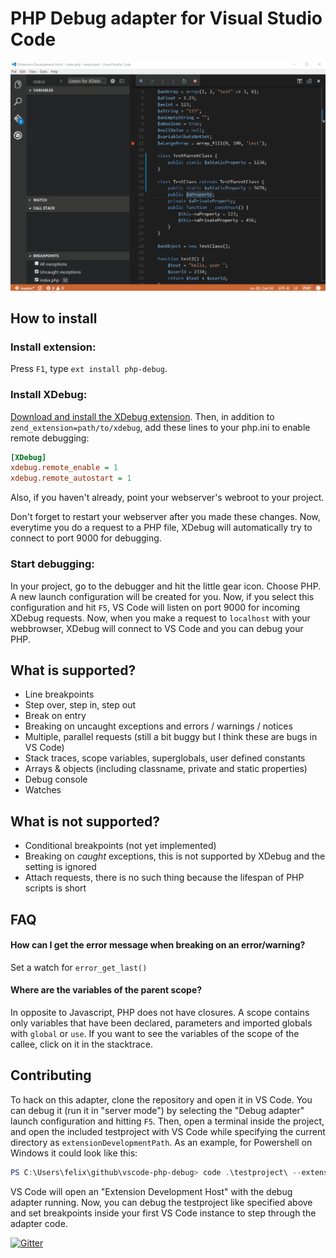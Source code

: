 PHP Debug adapter for Visual Studio Code
========================================

![Demo GIF](images/demo.gif)

How to install
--------------

### Install extension:
Press `F1`, type `ext install php-debug`.

### Install XDebug:
[Download and install the XDebug extension](http://xdebug.org/download.php).
Then, in addition to `zend_extension=path/to/xdebug`, add these lines to your php.ini to enable remote debugging:

```ini
[XDebug]
xdebug.remote_enable = 1
xdebug.remote_autostart = 1
```
Also, if you haven't already, point your webserver's webroot to your project.

Don't forget to restart your webserver after you made these changes.
Now, everytime you do a request to a PHP file, XDebug will automatically try to connect to port 9000 for debugging.

### Start debugging:
In your project, go to the debugger and hit the little gear icon. Choose PHP. A new launch configuration will be created for you.
Now, if you select this configuration and hit `F5`, VS Code will listen on port 9000 for incoming XDebug requests.
Now, when you make a request to `localhost` with your webbrowser, XDebug will connect to VS Code and you can debug your PHP.

What is supported?
------------------
 - Line breakpoints
 - Step over, step in, step out
 - Break on entry
 - Breaking on uncaught exceptions and errors / warnings / notices
 - Multiple, parallel requests (still a bit buggy but I think these are bugs in VS Code)
 - Stack traces, scope variables, superglobals, user defined constants
 - Arrays & objects (including classname, private and static properties)
 - Debug console
 - Watches

What is not supported?
----------------------
 - Conditional breakpoints (not yet implemented)
 - Breaking on _caught_ exceptions, this is not supported by XDebug and the setting is ignored
 - Attach requests, there is no such thing because the lifespan of PHP scripts is short

FAQ
---

#### How can I get the error message when breaking on an error/warning?
Set a watch for `error_get_last()`

#### Where are the variables of the parent scope?
In opposite to Javascript, PHP does not have closures.
A scope contains only variables that have been declared, parameters and imported globals with `global` or `use`.
If you want to see the variables of the scope of the callee, click on it in the stacktrace.

Contributing
------------
To hack on this adapter, clone the repository and open it in VS Code.
You can debug it (run it in "server mode") by selecting the "Debug adapter" launch configuration and hitting `F5`.
Then, open a terminal inside the project, and open the included testproject with VS Code while specifying the current directory as `extensionDevelopmentPath`.
As an example, for Powershell on Windows it could look like this:

```powershell
PS C:\Users\felix\github\vscode-php-debug> code .\testproject\ --extensionDevelopmentPath=$pwd
```

VS Code will open an "Extension Development Host" with the debug adapter running.
Now, you can debug the testproject like specified above and set breakpoints inside your first VS Code instance to step through the adapter code.

[![Gitter](https://badges.gitter.im/felixfbecker/vscode-php-debug.svg)](https://gitter.im/felixfbecker/vscode-php-debug?utm_source=badge&utm_medium=badge&utm_campaign=pr-badge)